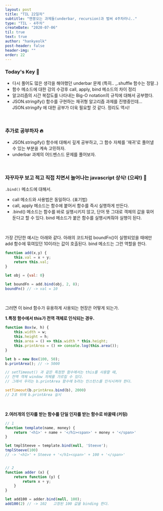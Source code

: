 ```yaml
---
layout: post
title: "TIL 22일차"
subtitle: "멘붕오는 과제들(underbar, recursion)과 벌써 4주차라니.."
type: "TIL - 4주차"
createDate: "2020-07-06"
til: true
text: true
author: "hankyeolk"
post-header: false
header-img: ""
order: 22
---
```


### Today's Key 🔑

- 다시 풀어도 많은 생각을 해야했던 underbar 문제 (특히.. _.shuffle 함수는 정말..)
- 함수 메소드에 대한 강의 수강후 call, apply, bind 메소드의 차이 정리
- 알고리즘의 시간 복잡도를 나타내는 Big-O notation의 규칙에 대해서 공부했다.  
- JSON.stringify() 함수를 구현하는 재귀형 알고리즘 과제를 진행중인데... JSON.stringify 에 대한 공부가 더욱 필요할 것 같다. 정리도 역시!

<br>

### 추가로 공부하자 🔥

- JSON.stringify() 함수에 대해서 깊게 공부하고, 그 함수 자체를 '재귀'로 풀어낼 수 있는 부분을 계속 고민하자. 
- underbar 과제의 어드벤스드 문제를 풀어보자.

<br>

### 자꾸자꾸 보고 적고 직접 치면서 늘어나는 javascript 상식! (으쌰!) 🚀

`.bind()` 메소드에 대해서.

- call 메소드와 사용법은 동일하다. (표기법)
- call, apply 메소드는 함수에 붙어서 함수를 즉시 실행하게 만든다.
- .bind() 메소드는 함수를 바로 실행시키지 않고, 단어 뜻 그대로 객체의 값을 묶어 둔다고 할 수 있다. bind 메소드가 붙은 함수를 실행시켜줘야 실행이 된다.

<br>

가장 간단한 예시는 아래와 같다. 아래의 코드처럼 boundFn()이 실행되었을 때에만 add 함수에 묶여있던 10이라는 값이 호출된다. bind 메소드는 그런 역할을 한다.

```js
function add(x,y) {
	this.val = x + y;
	return this.val;
}

let obj = {val: 0}

let boundFn = add.bind(obj, 2, 8);
boundFn() // -> val = 10
```

<br>

그러면 이 bind 함수가 유용하게 사용되는 현장은 어떻게 되는가.
<br>

**1.특정 함수에서 this가 전역 객체로 인식되는 경우.**

```js
function Box(w, h) {
	this.width = w;
	this.height = h;
	this.area = () => this.width * this.height;
	this.printArea = () => console.log(this.area());
}

let b = new Box(100, 50);
b.printArea(); // -> 5000 

// setTimeout() 과 같은 특정한 함수에서는 this를 사용할 때, 
// 전역 객체 window 자체를 가르킬 수 있다.
// 그래서 우리는 b.printArea 함수에 b라는 인스턴스를 인식시켜야 한다.

setTimeout(b.printArea.bind(b), 2000)
// 2초 뒤에 b.printArea 실시
```
<br>

**2.여러개의 인자를 받는 함수를 단일 인자를 받는 함수로 바꿀때 (커링)**

```js
// 1
function template(name, money) {
	return '<h1>' + name + '</h1><span>' + money + '</span>'
}

let tmplSteeve = template.bind(null, 'Steeve');
tmplSteeve(100) 
// -> '<h1>' + Steeve + '</h1><span>' + 100 + '</span>'


// 2
function adder (x) {
	return function (y) {
		return x + y;
	}
}

let add100 = adder.bind(null, 100);
add100(2) // -> 102   고정된 100 값을 binding 한다.
```